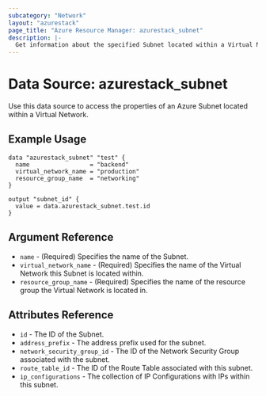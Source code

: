 ```yaml
---
subcategory: "Network"
layout: "azurestack"
page_title: "Azure Resource Manager: azurestack_subnet"
description: |-
  Get information about the specified Subnet located within a Virtual Network.
---
```


# Data Source: azurestack_subnet

Use this data source to access the properties of an Azure Subnet located within a Virtual Network.

## Example Usage

```hcl
data "azurestack_subnet" "test" {
  name                 = "backend"
  virtual_network_name = "production"
  resource_group_name  = "networking"
}

output "subnet_id" {
  value = data.azurestack_subnet.test.id
}
```

## Argument Reference

* `name` - (Required) Specifies the name of the Subnet.
* `virtual_network_name` - (Required) Specifies the name of the Virtual Network this Subnet is located within.
* `resource_group_name` - (Required) Specifies the name of the resource group the Virtual Network is located in.

## Attributes Reference

* `id` - The ID of the Subnet.
* `address_prefix` - The address prefix used for the subnet.
* `network_security_group_id` - The ID of the Network Security Group associated with the subnet.
* `route_table_id` - The ID of the Route Table associated with this subnet.
* `ip_configurations` - The collection of IP Configurations with IPs within this subnet.
